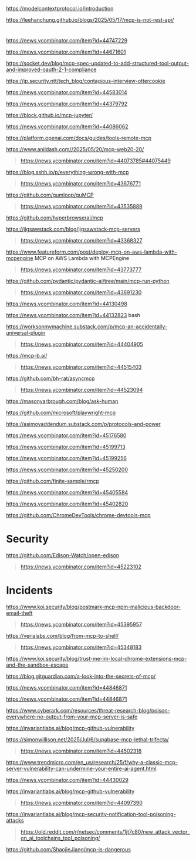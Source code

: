 https://modelcontextprotocol.io/introduction

https://leehanchung.github.io/blogs/2025/05/17/mcp-is-not-rest-api/

#
https://news.ycombinator.com/item?id=44747229

https://news.ycombinator.com/item?id=44671601

https://socket.dev/blog/mcp-spec-updated-to-add-structured-tool-output-and-improved-oauth-2-1-compliance

https://jp.security.ntt/tech_blog/contagious-interview-ottercookie

https://news.ycombinator.com/item?id=44583014

https://news.ycombinator.com/item?id=44379792

https://block.github.io/mcp-jupyter/

https://news.ycombinator.com/item?id=44086062

https://platform.openai.com/docs/guides/tools-remote-mcp

https://www.anildash.com//2025/05/20/mcp-web20-20/
> https://news.ycombinator.com/item?id=44073785#44075449

https://blog.sshh.io/p/everything-wrong-with-mcp
> https://news.ycombinator.com/item?id=43676771

https://github.com/gumloop/guMCP
> https://news.ycombinator.com/item?id=43535889

https://github.com/hyperbrowserai/mcp

https://jigsawstack.com/blog/jigsawstack-mcp-servers
> https://news.ycombinator.com/item?id=43368327

https://www.featureform.com/post/deploy-mcp-on-aws-lambda-with-mcpengine MCP on AWS Lambda with MCPEngine
> https://news.ycombinator.com/item?id=43773777

https://github.com/pydantic/pydantic-ai/tree/main/mcp-run-python
> https://news.ycombinator.com/item?id=43691230

https://news.ycombinator.com/item?id=44130498

https://news.ycombinator.com/item?id=44132823 bash

https://worksonmymachine.substack.com/p/mcp-an-accidentally-universal-plugin
> https://news.ycombinator.com/item?id=44404905

https://mcp-b.ai/
> https://news.ycombinator.com/item?id=44515403

https://github.com/bh-rat/asyncmcp
> https://news.ycombinator.com/item?id=44523094

https://masonyarbrough.com/blog/ask-human

https://github.com/microsoft/playwright-mcp

https://asimovaddendum.substack.com/p/protocols-and-power

https://news.ycombinator.com/item?id=45176580

https://news.ycombinator.com/item?id=45199713

https://news.ycombinator.com/item?id=45199256

https://news.ycombinator.com/item?id=45250200

https://github.com/finite-sample/rmcp

https://news.ycombinator.com/item?id=45405584

https://news.ycombinator.com/item?id=45402820

https://github.com/ChromeDevTools/chrome-devtools-mcp

# Security
https://github.com/Edison-Watch/open-edison
> https://news.ycombinator.com/item?id=45223102

# Incidents
https://www.koi.security/blog/postmark-mcp-npm-malicious-backdoor-email-theft
> https://news.ycombinator.com/item?id=45395957

https://verialabs.com/blog/from-mcp-to-shell/
> https://news.ycombinator.com/item?id=45348183

https://www.koi.security/blog/trust-me-im-local-chrome-extensions-mcp-and-the-sandbox-escape

https://blog.gitguardian.com/a-look-into-the-secrets-of-mcp/

https://news.ycombinator.com/item?id=44846871

https://news.ycombinator.com/item?id=44846871

https://www.cyberark.com/resources/threat-research-blog/poison-everywhere-no-output-from-your-mcp-server-is-safe

https://invariantlabs.ai/blog/mcp-github-vulnerability

https://simonwillison.net/2025/Jul/6/supabase-mcp-lethal-trifecta/
> https://news.ycombinator.com/item?id=44502318

https://www.trendmicro.com/en_us/research/25/f/why-a-classic-mcp-server-vulnerability-can-undermine-your-entire-ai-agent.html

https://news.ycombinator.com/item?id=44430029

https://invariantlabs.ai/blog/mcp-github-vulnerability
> https://news.ycombinator.com/item?id=44097390

https://invariantlabs.ai/blog/mcp-security-notification-tool-poisoning-attacks
> https://old.reddit.com/r/netsec/comments/1jt7c80/new_attack_vector_on_ai_toolchains_tool_poisoning/

https://github.com/ShaojieJiang/mcp-is-dangerous
